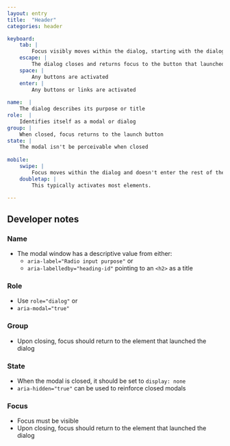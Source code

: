 ```yaml
---
layout: entry
title:  "Header"
categories: header

keyboard:
    tab: |
        Focus visibly moves within the dialog, starting with the dialog element itself and doesn't enter the rest of the page.
    escape: |
        The dialog closes and returns focus to the button that launched it
    space: |
        Any buttons are activated
    enter: |
        Any buttons or links are activated
    
name:  |
    The dialog describes its purpose or title
role:  |
    Identifies itself as a modal or dialog
group: |
    When closed, focus returns to the launch button
state: |
    The modal isn't be perceivable when closed
        
mobile:
    swipe: |
        Focus moves within the dialog and doesn't enter the rest of the page.
    doubletap: |
        This typically activates most elements.

---
```



## Developer notes

### Name
- The modal window has a descriptive value from either:
    - `aria-label="Radio input purpose"` or
    - `aria-labelledby="heading-id"` pointing to an `<h2>` as a title    

### Role
- Use `role="dialog"` or
- `aria-modal="true"`

### Group
- Upon closing, focus should return to the element that launched the dialog

### State
- When the modal is closed, it should be set to `display: none` 
- `aria-hidden="true"` can be used to reinforce closed modals

### Focus
- Focus must be visible
- Upon closing, focus should return to the element that launched the dialog


